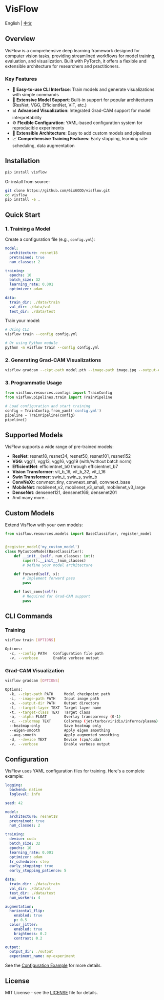 # VisFlow

English | [中文](README.zh-CN.md)

## Overview

VisFlow is a comprehensive deep learning framework designed for computer vision tasks, providing streamlined workflows for model training, evaluation, and visualization. Built with PyTorch, it offers a flexible and extensible architecture for researchers and practitioners.

### Key Features

- 🚀 **Easy-to-use CLI Interface**: Train models and generate visualizations with simple commands
- 🎯 **Extensive Model Support**: Built-in support for popular architectures (ResNet, VGG, EfficientNet, ViT, etc.)
- 📊 **Advanced Visualization**: Integrated Grad-CAM support for model interpretability
- ⚙️ **Flexible Configuration**: YAML-based configuration system for reproducible experiments
- 🔧 **Extensible Architecture**: Easy to add custom models and pipelines
- 📈 **Comprehensive Training Features**: Early stopping, learning rate scheduling, data augmentation

## Installation

```bash
pip install visflow
```

Or install from source:

```bash
git clone https://github.com/6ixGODD/visflow.git
cd visflow
pip install -e .
```

## Quick Start

### 1. Training a Model

Create a configuration file (e.g., `config.yml`):

```yaml
model:
  architecture: resnet18
  pretrained: true
  num_classes: 2

training:
  epochs: 10
  batch_size: 32
  learning_rate: 0.001
  optimizer: adam

data:
  train_dir: ./data/train
  val_dir: ./data/val
  test_dir: ./data/test
```

Train your model:

```bash
# Using CLI
visflow train --config config.yml

# Or using Python module
python -m visflow train --config config.yml
```

### 2. Generating Grad-CAM Visualizations

```bash
visflow gradcam --ckpt-path model.pth --image-path image.jpg --output-dir ./output
```

### 3. Programmatic Usage

```python
from visflow.resources.configs import TrainConfig
from visflow.pipelines.train import TrainPipeline

# Load configuration and start training
config = TrainConfig.from_yaml('config.yml')
pipeline = TrainPipeline(config)
pipeline()
```

## Supported Models

VisFlow supports a wide range of pre-trained models:

- **ResNet**: resnet18, resnet34, resnet50, resnet101, resnet152
- **VGG**: vgg11, vgg13, vgg16, vgg19 (with/without batch norm)
- **EfficientNet**: efficientnet_b0 through efficientnet_b7
- **Vision Transformer**: vit_b_16, vit_b_32, vit_l_16
- **Swin Transformer**: swin_t, swin_s, swin_b
- **ConvNeXt**: convnext_tiny, convnext_small, convnext_base
- **MobileNet**: mobilenet_v2, mobilenet_v3_small, mobilenet_v3_large
- **DenseNet**: densenet121, densenet169, densenet201
- And many more...

## Custom Models

Extend VisFlow with your own models:

```python
from visflow.resources.models import BaseClassifier, register_model


@register_model('my_custom_model')
class MyCustomModel(BaseClassifier):
    def __init__(self, num_classes: int):
        super().__init__(num_classes)
        # Define your model architecture

    def forward(self, x):
        # Implement forward pass
        pass

    def last_conv(self):
        # Required for Grad-CAM support
        pass
```

## CLI Commands

### Training
```bash
visflow train [OPTIONS]

Options:
  -c, --config PATH   Configuration file path
  -v, --verbose       Enable verbose output
```

### Grad-CAM Visualization
```bash
visflow gradcam [OPTIONS]

Options:
  -k, --ckpt-path PATH     Model checkpoint path
  -i, --image-path PATH    Input image path
  -o, --output-dir PATH    Output directory
  -l, --target-layer TEXT  Target layer name
  -t, --target-class TEXT  Target class
  -a, --alpha FLOAT        Overlay transparency (0-1)
  -c, --colormap TEXT      Colormap (jet/turbo/viridis/inferno/plasma)
  --heatmap-only           Save heatmap only
  --eigen-smooth           Apply eigen smoothing
  --aug-smooth             Apply augmented smoothing
  -d, --device TEXT        Device (cpu/cuda)
  -v, --verbose            Enable verbose output
```

## Configuration

VisFlow uses YAML configuration files for training. Here's a complete example:

```yaml
logging:
  backend: native
  loglevel: info

seed: 42

model:
  architecture: resnet18
  pretrained: true
  num_classes: 2

training:
  device: cuda
  batch_size: 32
  epochs: 10
  learning_rate: 0.001
  optimizer: adam
  lr_scheduler: step
  early_stopping: true
  early_stopping_patience: 5

data:
  train_dir: ./data/train
  val_dir: ./data/val
  test_dir: ./data/test
  num_workers: 4

augmentation:
  horizontal_flip:
    enabled: true
    p: 0.5
  color_jitter:
    enabled: true
    brightness: 0.2
    contrast: 0.2

output:
  output_dir: ./output
  experiment_name: my-experiment
```
See the [Configuration Example](.config.example.yml) for more details.

## License

MIT License - see the [LICENSE](LICENSE) file for details.

